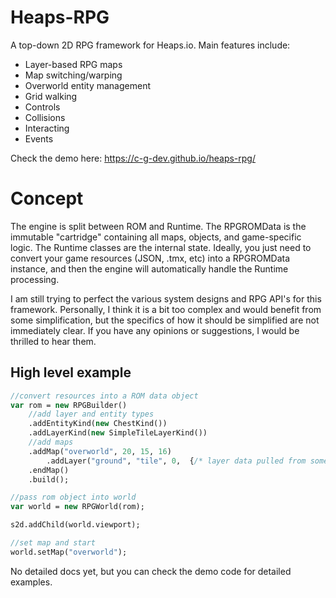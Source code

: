 # Heaps-RPG

A top-down 2D RPG framework for Heaps.io. Main features include:

- Layer-based RPG maps
- Map switching/warping
- Overworld entity management
- Grid walking
- Controls
- Collisions
- Interacting
- Events

Check the demo here: https://c-g-dev.github.io/heaps-rpg/

# Concept

The engine is split between ROM and Runtime. The RPGROMData is the immutable "cartridge" containing all maps, objects, and game-specific logic. The Runtime classes are the internal state. Ideally, you just need to convert your game resources (JSON, .tmx, etc) into a RPGROMData instance, and then the engine will automatically handle the Runtime processing. 

I am still trying to perfect the various system designs and RPG API's for this framework. Personally, I think it is a bit too complex and would benefit from some simplification, but the specifics of how it should be simplified are not immediately clear. If you have any opinions or suggestions, I would be thrilled to hear them.

## High level example

```haxe
//convert resources into a ROM data object
var rom = new RPGBuilder()
    //add layer and entity types
    .addEntityKind(new ChestKind())
    .addLayerKind(new SimpleTileLayerKind())
    //add maps
    .addMap("overworld", 20, 15, 16)
        .addLayer("ground", "tile", 0,  {/* layer data pulled from some file */})
    .endMap()
    .build();

//pass rom object into world
var world = new RPGWorld(rom);

s2d.addChild(world.viewport);

//set map and start
world.setMap("overworld");
```

No detailed docs yet, but you can check the demo code for detailed examples.

